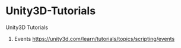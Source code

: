 # Unity3D-Tutorials
Unity3D Tutorials

1. Events
https://unity3d.com/learn/tutorials/topics/scripting/events


